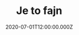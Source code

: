 ---
title: Je to fajn
status: Published
date: 2020-07-01T12:00:00.000Z
text: |-
  [Arnošt]:\
  Ahoj, ahoj, ahoj, tak jsme zase tady spolu jako každou středu, jako každý pátek. Je tady váš Arnošt se svou diskotékou. Ano ano ano a už je to tady, už to jede, už se to roztáčí. Je to fajn? Je to fajn. Je to fajn.

  Jedu dál stále s tebou\
  Víme kam cesty vedou\
  Je to fajn, fajn, fajn, je to fajn fajnový

  Príma den se nám dělá\
  Nálada prostě skvělá\
  Je to fajn, fajn, fajn, je to fajn fajnový\
  Vozím s sebou hity tutový

  Máme se dneska fajn, je nám hej\
  Přijel k nám pan diskžokej\
  Pouští nám hity, co se tolik líbí\
  Přijel boží jezdec, do kroku nám svítí.\
  Je to fajn, (holka: Colu) je to fajn....

  [Holka]: Ahoj kotě...\
  [Kluk]: Áhoj kotě..Startku? Sou moc dobrý.\
  [H]: Nekouřím.\
  [K]: Máte to tady opravdu moc hezký\
  [H]: To jsem ráda, že se ti tu líbí\
  [K]: Arnoštek je prostě boží...\
  [H]: Tak Vy jste se skamarádili, no to je skvělý\
  [K]: Mmm.... Nejen to. Budeme spolu točit videoklipy a já to budu režírovat.\
  [H]: Ne....\
  [K]: Mám pro tebe hlavní roli, bereš?\
  [H]: To je smůla. Zrovna odjíždím na dlouhé turné po světě.\
  [K]: Co dělat. Budu muset obsadit Běhalovou. Je to jedna buchta od nás z kanclu. Hrozně po mně jede.\
  [H]: Chápu. Kdo by po tobě nejel.\
  [K]: Nevěš hlavu, můžeme si spolu aspoň zatančit.\
  [H]: Ty taky tančíš?\
  [K]: Je to tak. Jsem jeden z nejlepších tanečníků disco.\
  [H]: Tak to moc nerozbaluj. Ať ty ubožáky neztrapníš.\
  [K]: Jdeme na to, kotě!

  [Arnošt:] Ale, ale, co to nevidí oko mé modravé: Ahoj kočko. Tak to dneska rozjedeme, tak to rozbalíme. Jste skvělí, jste báječní, jste dokonalí. Mám vás rád.

  Roztáčím hvězdná kola\
  Správná věc, tanec volá\
  Je to fajn, fajn, fajn, je to fajn fajnový

  Každý sám, všichni spolu\
  Jeden džus, druhý colu\
  Je to fajn, fajn, fajn, je to fajn fajnový\
  Vozím s sebou hity tutový

  Máme se dneska fajn, je nám hej ([Kluk 2]: Hej, to se jede u vás tohleto, to je dobrá pruda)\
  Přijel k nám pan diskžokej\
  Pouští nám hity, co se tolik líbí\
  Přijel boží jezdec, do kroku nám svítí\
  Je to fajn\
  Je to fajn

  Máme se dneska fajn, je nám hej\
  Přijel k nám pan diskžokej\
  Pouští nám hity, co se tolik líbí\
  Přijel boží jezdec, do kroku nám svítí\
  Je to fajn\
  Je to fajn\
  Je to fajn\
  Je to fajn\
  Je to faajn

  Je to fajn, fajn, fajn\
  je to fajn.
---